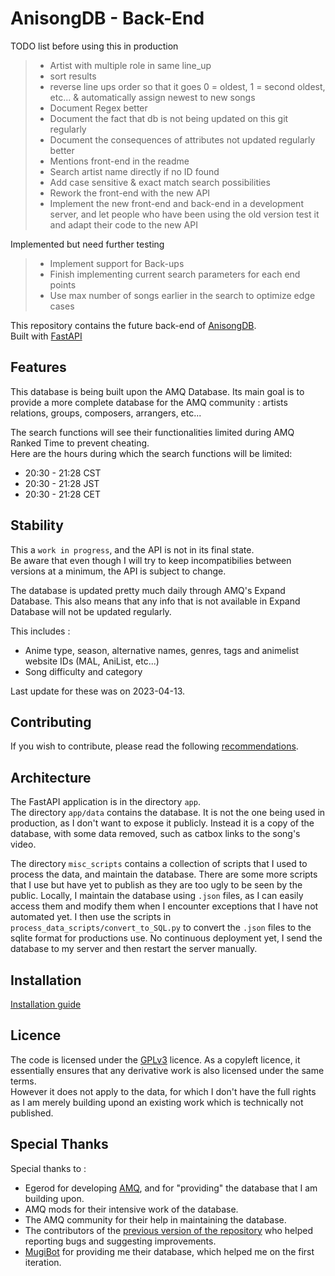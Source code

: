 # AnisongDB - Back-End

TODO list before using this in production

> - Artist with multiple role in same line_up
> - sort results
> - reverse line ups order so that it goes 0 = oldest, 1 = second oldest, etc... & automatically assign newest to new songs
> - Document Regex better
> - Document the fact that db is not being updated on this git regularly
> - Document the consequences of attributes not updated regularly better
> - Mentions front-end in the readme
> - Search artist name directly if no ID found
> - Add case sensitive & exact match search possibilities
> - Rework the front-end with the new API
> - Implement the new front-end and back-end in a development server, and let people who have been using the old version test it and adapt their code to the new API

Implemented but need further testing

> - Implement support for Back-ups
> - Finish implementing current search parameters for each end points
> - Use max number of songs earlier in the search to optimize edge cases

This repository contains the future back-end of [AnisongDB](https://anisongdb.com/).  
Built with [FastAPI](https://fastapi.tiangolo.com/)

## Features

This database is being built upon the AMQ Database. Its main goal is to provide a more complete database for the AMQ community : artists relations, groups, composers, arrangers, etc...

The search functions will see their functionalities limited during AMQ Ranked Time to prevent cheating.  
Here are the hours during which the search functions will be limited:

- 20:30 - 21:28 CST
- 20:30 - 21:28 JST
- 20:30 - 21:28 CET

## Stability

This a `work in progress`, and the API is not in its final state.  
Be aware that even though I will try to keep incompatibilies between versions at a minimum, the API is subject to change.

The database is updated pretty much daily through AMQ's Expand Database.
This also means that any info that is not available in Expand Database will not be updated regularly.  

This includes :

- Anime type, season, alternative names, genres, tags and animelist website IDs (MAL, AniList, etc...)
- Song difficulty and category

Last update for these was on 2023-04-13.

## Contributing

If you wish to contribute, please read the following [recommendations](/CONTRIBUTING.md).

## Architecture

The FastAPI application is in the directory `app`.  
The directory `app/data` contains the database. It is not the one being used in production, as I don't want to expose it publicly. Instead it is a copy of the database, with some data removed, such as catbox links to the song's video.

The directory `misc_scripts` contains a collection of scripts that I used to process the data, and maintain the database. There are some more scripts that I use but have yet to publish as they are too ugly to be seen by the public. Locally, I maintain the database using `.json` files, as I can easily access them and modify them when I encounter exceptions that I have not automated yet. I then use the scripts in `process_data_scripts/convert_to_SQL.py` to convert the `.json` files to the sqlite format for productions use. No continuous deployment yet, I send the database to my server and then restart the server manually.

## Installation

[Installation guide](/INSTALL.md)

## Licence

The code is licensed under the [GPLv3](/LICENSE) licence. As a copyleft licence, it essentially ensures that any derivative work is also licensed under the same terms.  
However it does not apply to the data, for which I don't have the full rights as I am merely building upond an existing work which is technically not published.

## Special Thanks

Special thanks to :

- Egerod for developing [AMQ](https://animemusicquiz.com/), and for "providing" the database that I am building upon.
- AMQ mods for their intensive work of the database.
- The AMQ community for their help in maintaining the database.
- The contributors of the [previous version of the repository](https://github.com/xSardine/AMQ-Artists-DB) who helped reporting bugs and suggesting improvements.
- [MugiBot](https://github.com/CarrC2021/MugiBot) for providing me their database, which helped me on the first iteration.
